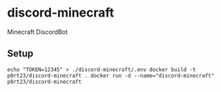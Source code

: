 # discord-minecraft
Minecraft DiscordBot

## Setup
`echo "TOKEN=12345" > ./discord-minecraft/.env
docker build -t p0rt23/discord-minecraft .
docker run -d --name="discord-minecraft"  p0rt23/discord-minecraft`

